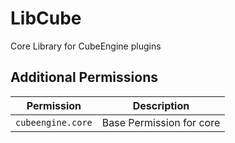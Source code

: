 # LibCube
Core Library for CubeEngine plugins
## Additional Permissions

| Permission | Description |
| --- | --- |
| `cubeengine.core` | Base Permission for core |